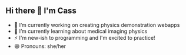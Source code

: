 ## Hi there 👋 I'm Cass

- 🔭 I’m currently working on creating physics demonstration webapps
- 🌱 I’m currently learning about medical imaging physics
- ⚡ I'm new-ish to programming and I'm excited to practice!
- 😄 Pronouns: she/her
